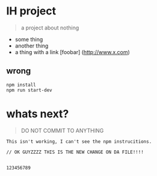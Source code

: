 # IH project

> a project about nothing

- some thing
- another thing
- a thing with a link [foobar] (http://www.x.com)


## wrong

```
npm install
npm run start-dev
```

# whats next?

>DO NOT COMMIT TO ANYTHING
```
This isn't working, I can't see the npm instrucitions.

// OK GUYZZZZ THIS IS THE NEW CHANGE ON DA FILE!!!!


123456789